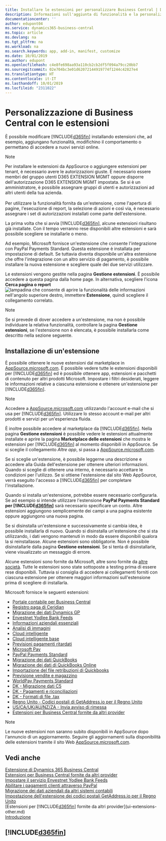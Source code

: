 ```yaml
---
title: Installare le estensioni per personalizzare Business Central | Documenti Microsoft
description: Informazioni sull'aggiunta di funzionalità e la personalizzazione di Business Central tramite l'installazione delle estensioni.
documentationcenter: ''
author: edupont04
ms.service: dynamics365-business-central
ms.topic: article
ms.devlang: na
ms.tgt_pltfrm: na
ms.workload: na
ms.search.keywords: app, add-in, manifest, customize
ms.date: 10/01/2019
ms.author: edupont
ms.openlocfilehash: c4e8fe698aa93a110cb2cb2df5f094a79cc20bb7
ms.sourcegitcommit: 02e704bc3e01d62072144919774f1244c42827e4
ms.translationtype: HT
ms.contentlocale: it-IT
ms.lasthandoff: 10/01/2019
ms.locfileid: "2311022"
---
```

# <a name="customizing-business-central-using-extensions"></a>Personalizzazione di Business Central con le estensioni
È possibile modificare [!INCLUDE[d365fin](includes/d365fin_md.md)] installando estensioni che, ad esempio, aggiungano funzionalità, modifichino il comportamento o permettano di accedere a nuovi servizi online.

> [!NOTE]
> Per installare le estensioni da AppSource o aggiungere estensioni per tenant, è necessario avere le autorizzazioni giuste. È necessario essere membri del gruppo utenti D365 EXTENSION MGMT oppure disporre dell'autorizzazione D365 EXTENSION MGMT impostata. Se si è un amministratore, è possibile assegnare gruppi di utenti e autorizzazioni ad altri utenti della tua azienda.<br /><br />
Per utilizzare la funzionalità fornita da un'estensione, come l'apertura di pagine, l'esecuzione di report, la selezione di azioni e così via, è necessario assegnare i set di autorizzazioni installati come parte dell'estensione.

La prima volta che si avvia [!INCLUDE[d365fin](includes/d365fin_md.md)], alcune estensioni risultano già installate. Con il tempo verranno rese disponibili altre estensioni e sarà possibile scegliere se installarle o meno.

Ad esempio, Microsoft fornisce un'estensione che consente l'integrazione con PayPal Payments Standard. Questa estensione è installata per impostazione di default.
Se tuttavia diventa disponibile un'altra estensione che offre l'integrazione con un altro servizio di pagamento, è possibile installare la nuova estensione e scegliere quale dei due servizi utilizzare.  

Le estensioni vengono gestite nella pagina **Gestione estensioni**. È possibile accedere a questa pagina dalla home page. In alternativa, scegliere l'icona **Cerca pagina o report** ![lampadina che consente di aprire la funzionalità delle informazioni](media/ui-search/search_small.png "Informazioni sull'operazione che si desidera eseguire") nell'angolo superiore destro, immettere **Estensione**, quindi scegliere il collegamento correlato.  

> [!NOTE]  
>   Se si prevede di dover accedere a un'estensione, ma non è possibile individuare la relativa funzionalità, controllare la pagina **Gestione estensioni**, se l'estensione non è elencata, è possibile installarla come descritto nella sezione seguente.  

## <a name="installing-an-extension"></a>Installazione di un'estensione
È possibile ottenere le nuove estensioni dal marketplace in [AppSource.microsoft.com](https://appsource.microsoft.com/en-us/marketplace/apps?src=dynamics365website&product=dynamics-365-business-central). È possibile vedere tutte le estensioni disponibili per [!INCLUDE[d365fin](includes/d365fin_md.md)] ed è possibile ottenere app, estensioni e pacchetti di contenuto per altri prodotti Microsoft. Impostare i filtri desiderati, leggere le informazioni relative a ciascuna estensione e ottenere un'estensione per [!INCLUDE[d365fin](includes/d365fin_md.md)].  
> [!NOTE]  
>   Accedere a [AppSource.microsoft.com](https://appsource.microsoft.com/) utilizzando l'account e-mail che si usa per [!INCLUDE[d365fin](includes/d365fin_md.md)]. Utilizzare lo stesso account e-mail per altri prodotti e servizi per un'esperienza fluida.  

È inoltre possibile accedere al marketplace da [!INCLUDE[d365fin](includes/d365fin_md.md)]. Nella pagina **Gestione estensioni** è possibile vedere le estensioni attualmente installate e aprire la pagina **Marketplace delle estensioni** che mostra le estensioni per [!INCLUDE[d365fin](includes/d365fin_md.md)] al momento disponibili in AppSource. Se si sceglie il collegamento *Altre app*, si passa a [AppSource.microsoft.com](https://appsource.microsoft.com/en-us/marketplace/apps?product=dynamics-365%3Bdynamics-365-for-financials&page=1).  

Se si sceglie un'estensione, è possibile leggerne una descrizione e accedere alla Guida dell'estensione per ottenere ulteriori informazioni. Quando si sceglie di ottenere una interno, è necessario accettare le condizioni per l'utilizzo. Se si ottiene l'estensione dal sito Web AppSource, verrà eseguito l'accesso a [!INCLUDE[d365fin](includes/d365fin_md.md)] per completare l'installazione.  

Quando si installa un'estensione, potrebbe essere necessario configurarla. Se ad esempio si intende utilizzare l'estensione **PayPal Payments Standard per [!INCLUDE[d365fin](includes/d365fin_md.md)]** sarà necessario specificare un conto.
Altre estensioni aggiungono semplicemente dei campi a una pagina esistente oppure aggiungono una nuova pagina.   

Se si disinstalla un'estensione e successivamente si cambia idea, è possibile installarla di nuovo. Quando si disinstalla un'estensione che si sta utilizzando, i dati vengono mantenuti in modo da essere disponibili qualora la si reinstallasse. Alcune estensioni sono obbligatorie. Non è possibile disinstallarle dalla pagina **Gestione estensioni**. Se si tenta di disinstallarle, viene visualizzato un messaggio di errore.  

Alcune estensioni sono fornite da Microsoft, altre sono fornite da [altre società](ui-extensions-other.md). Tutte le estensioni sono state sottoposte a testing prima di essere rese disponibili. Tuttavia si consiglia di accedere ai collegamenti forniti con ciascuna estensione per ottenere maggiori informazioni sull'estensione prima di scegliere di installarla.  

Microsoft fornisce le seguenti estensioni:  

* [Portale contabile per Business Central](ui-extensions-accountant-portal.md)
* [Registro paga di Ceridian](ui-extensions-ceridian-payroll.md)
* [Migrazione dei dati Dynamics GP](ui-extensions-dynamicsgp-data-migration.md)
* [Envestnet Yodlee Bank Feeds](ui-extensions-yodlee-bank-feeds.md)
* [Informazioni aziendali essenziali](ui-extensions-essential-business-insights.md)
* [Analisi di immagini](ui-extensions-image-analyzer.md)
* [Cloud intelligente](ui-extensions-data-replication.md)
* [Cloud intelligente base](ui-extensions-intelligent-cloud.md)
* [Previsioni pagamenti ritardati](ui-extensions-late-payment-prediction.md)
* [Microsoft Pay](ui-extensions-microsoft-pay-payments.md)
* [PayPal Payments Standard](ui-extensions-paypal-payments-standard.md)
* [Migrazione dei dati QuickBooks](ui-extensions-quickbooks-data-migration.md)
* [Migrazione dei dati di QuickBooks Online](ui-extensions-quickbooks-online-data-migration.md)
* [Importazione del file retribuzioni di Quickbooks](ui-extensions-quickbooks-payroll.md)
* [Previsione vendite e magazzino](ui-extensions-sales-forecast.md)
* [WorldPay Payments Standard](ui-extensions-worldpay-payments-standard.md)
* [DK - Migrazione dati C5](ui-extensions-c5-data-migration.md)
* [DK - Pagamenti e riconciliazioni](ui-extensions-payments-reconciliation-formats-dk.md)
* [DK - Formati di file .tax](ui-extensions-tax-file-formats-dk.md)
* [Regno Unito - Codici postali di GetAddress.io per il Regno Unito](ui-extensions-getaddressio.md)
* [US/CA/UK/AU/NZ/ZA - Invia avviso di rimessa](ui-extensions-send-remittance-advice.md)
* [Estensioni per Business Central fornite da altri provider](ui-extensions-other.md)

> [!NOTE]  
>  Le nuove estensioni non saranno subito disponibili in AppSource dopo l'annuncio di un aggiornamento. Seguire gli aggiornamenti sulla disponibilità delle estensioni tramite il sito Web [AppSource.microsoft.com](https://appsource.microsoft.com/en-us/marketplace/apps?product=dynamics-365%3Bdynamics-365-for-financials&page=1).

## <a name="see-also"></a>Vedi anche
[Estensione di Dynamics 365 Business Central](about-develop-extensions.md)  
[Estensioni per Business Central fornite da altri provider](ui-extensions-other.md)  
[Impostare il servizio Envestnet Yodlee Bank Feeds](bank-how-setup-bank-statement-service.md)  
[Abilitare i pagamenti clienti attraverso PayPal](sales-how-enable-payment-service-extensions.md)  
[Migrazione dei dati aziendali da altri sistemi contabili](across-import-data-configuration-packages.md)  
[Impostazione dell'estensione dei codici postali GetAddress.io per il Regno Unito](LocalFunctionality/UnitedKingdom/uk-setup-postal-code-service.md)  
[Estensioni per [!INCLUDE[d365fin](includes/d365fin_md.md)] fornite da altri provider](ui-extensions-other.md)  
[Introduzione](product-get-started.md)  

## [!INCLUDE[d365fin](includes/free_trial_md.md)]  
